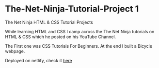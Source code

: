 # The-Net-Ninja-Tutorial-Project 1

The Net Ninja HTML & CSS Tutorial Projects

While learning HTML and CSS I camp across the The Net Ninja tutorials on HTML & CSS which he posted on his YouTube Channel.

The First one was CSS Tutorials For Beginners. At the end I built a Bicycle webpage.

Deployed on netlify, check it [here](https://bikenjtutorial.netlify.app/)
